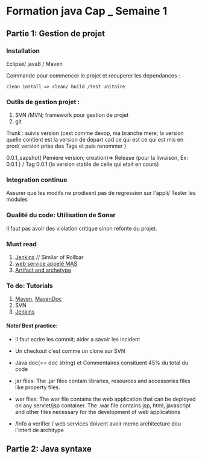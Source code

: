 # Formation java Cap _ Semaine 1
## Partie 1: Gestion de projet
### Installation
Eclipse/ java8 / Maven

Commande pour commencer le projet et recuperer les dependances :
```
clean install => clean/ build /test unitaire 
```
### Outils de gestion projet :
1. SVN /MVN; framework pour gestion de projet 
2. git 

 Trunk  : suivis version (cest comme devop, ma branche mere; la version quelle contient est la version de depart cad ce qui est ce qui est mis en prod( version prise des Tags et puis renommer )

 0.0.1_sapshot( Pemiere version; creation)=> Release (pour la livraison, Ex: 0.0.1 ) / Tag 0.0.1 (la version stable de celle qui etait en cours)
 ### Integration continue 
 Assurer que les modifs ne prodisent pas de regression sur l'appli/ Tester les modules
 ### Qualité du code: Utilisation de Sonar
Il faut pas avoir des violation critique sinon refonte du projet.
 ### Must read
 1.  [Jenkins](https://www.quora.com/What-is-Jenkins-When-and-why-is-it-used) // Similar of Rollbar
 2.  [web service appelé MAS](https://www.quora.com/What-are-web-services)
 3. [Artifact and archetype](https://www.quora.com/What-is-a-Maven-archetype-and-artifact-in-layman-terms)

### To do: Tutorials 
1. [Maven](https://github.com/in28minutes/MavenIn28Minutes), [MavenDoc](https://www.tutorialspoint.com/maven/index.htm)
2. SVN
3. [Jenkins](https://jenkins.io/doc/pipeline/tour/getting-started/)

#### Note/ Best practice:
* Il faut ecrire les commit; aider a savoir les incident
* Un checkout c'est comme un clone sur SVN
* Java doc(== doc string)  et Commentaires consituent 45% du total du code
* jar files: The .jar files contain libraries, resources and accessories files like property files.
* war files: The war file contains the web application that can be deployed on any servlet/jsp container. The .war file contains jsp, html, javascript and other files necessary for the development of web applications

* /Info a verifier / web services doivent avoir meme architecture dou l'intert de architype

## Partie 2: Java syntaxe
